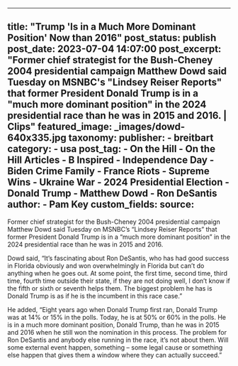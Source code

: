 
---
title: "Trump &#39;Is in a Much More Dominant Position&#39; Now than 2016" 
post_status: publish
post_date: 2023-07-04 14:07:00 
post_excerpt: "Former chief strategist for the Bush-Cheney 2004 presidential campaign Matthew Dowd said Tuesday on MSNBC&#39;s &quot;Lindsey Reiser Reports&quot; that former President Donald Trump is in a &quot;much more dominant position&quot; in the 2024 presidential race than he was in 2015 and 2016. | Clips"
featured_image: _images/dowd-640x335.jpg 
taxonomy:
    publisher:
        - breitbart
    category:
        - usa 
    post_tag:
        - On the Hill
        - On the Hill Articles
        - B Inspired
        - Independence Day
        - Biden Crime Family
        - France Riots
        - Supreme Wins
        - Ukraine War
        - 2024 Presidential Election
        - Donald Trump
        - Matthew Dowd
        - Ron DeSantis
    author:
        - Pam Key
custom_fields:
    source: 
---
Former chief strategist for the Bush-Cheney 2004 presidential campaign Matthew Dowd said Tuesday on MSNBC’s “Lindsey Reiser Reports” that former President Donald Trump is in a “much more dominant position” in the 2024 presidential race than he was in 2015 and 2016.

Dowd said, “It’s fascinating about Ron DeSantis, who has had good success in Florida obviously and won overwhelmingly in Florida but can’t do anything when he goes out. At some point, the first time, second time, third time, fourth time outside their state, if they are not doing well, I don’t know if the fifth or sixth or seventh helps them. The biggest problem he has is Donald Trump is as if he is the incumbent in this race case.”

He added, “Eight years ago when Donald Trump first ran, Donald Trump was at 14% or 15% in the polls. Today, he is at 50% or 60% in the polls. He is in a much more dominant position, Donald Trump, than he was in 2015 and 2016 when he still won the nomination in this process. The problem for Ron DeSantis and anybody else running in the race, it’s not about them. Will some external event happen, something – some legal cause or something else happen that gives them a window where they can actually succeed.” 